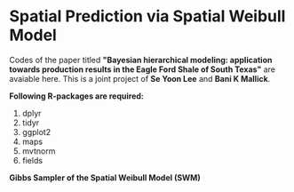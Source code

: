 # Spatial Prediction via Spatial Weibull Model

Codes of the paper titled  **"Bayesian hierarchical modeling: application towards production results in the Eagle Ford Shale of South Texas"** are avaiable here. This is a joint project of **Se Yoon Lee** and  **Bani K Mallick**. 

**Following R-packages are required:**
1. dplyr
2. tidyr
3. ggplot2
4. maps
5. mvtnorm
6. fields

**Gibbs Sampler of the Spatial Weibull Model (SWM)**
